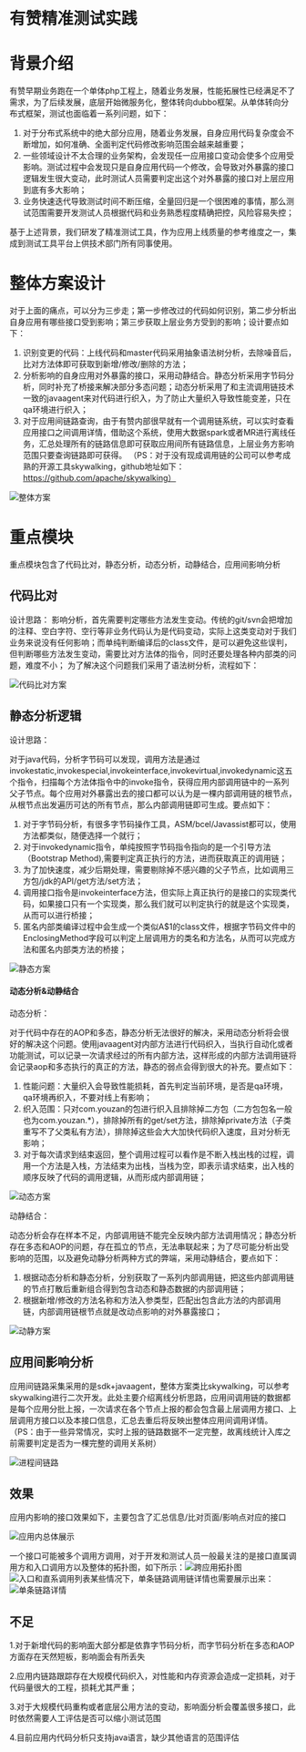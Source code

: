 # 有赞精准测试实践

# 背景介绍

有赞早期业务跑在一个单体php工程上，随着业务发展，性能拓展性已经满足不了需求，为了后续发展，底层开始微服务化，整体转向dubbo框架。从单体转向分布式框架，测试也面临着一系列问题，如下：

1. 对于分布式系统中的绝大部分应用，随着业务发展，自身应用代码复杂度会不断增加，如何准确、全面判定代码修改影响范围会越来越重要；
2. 一些领域设计不太合理的业务架构，会发现任一应用接口变动会使多个应用受影响。测试过程中会发现只是自身应用代码一个修改，会导致对外暴露的接口逻辑发生很大变动，此时测试人员需要判定出这个对外暴露的接口对上层应用到底有多大影响；
3. 业务快速迭代导致测试时间不断压缩，全量回归是一个很困难的事情，那么测试范围需要开发测试人员根据代码和业务熟悉程度精确把控，风险容易失控；

基于上述背景，我们研发了精准测试工具，作为应用上线质量的参考维度之一，集成到测试工具平台上供技术部门所有同事使用。

# 整体方案设计

对于上面的痛点，可以分为三步走；第一步修改过的代码如何识别，第二步分析出自身应用有哪些接口受到影响；第三步获取上层业务方受到的影响；设计要点如下：

1. 识别变更的代码：上线代码和master代码采用抽象语法树分析，去除噪音后，比对方法体即可获取到新增/修改/删除的方法；
2. 分析影响的自身应用对外暴露的接口，采用动静结合。静态分析采用字节码分析，同时补充了桥接来解决部分多态问题；动态分析采用了和主流调用链技术一致的javaagent来对代码进行织入，为了防止大量织入导致性能变差，只在qa环境进行织入；
3. 对于应用间链路查询，由于有赞内部很早就有一个调用链系统，可以实时查看应用接口之间调用详情，借助这个系统，使用大数据spark或者MR进行离线任务，汇总处理所有的链路信息即可获取应用间所有链路信息，上层业务方影响范围只要查询链路即可获得。
   （PS：对于没有现成调用链的公司可以参考成熟的开源工具skywalking，github地址如下：https://github.com/apache/skywalking）

![整体方案](https://tech.youzan.com/content/images/2019/08/thanos--333.jpg)

# 重点模块

重点模块包含了代码比对，静态分析，动态分析，动静结合，应用间影响分析

## 代码比对

设计思路： 影响分析，首先需要判定哪些方法发生变动。传统的git/svn会把增加的注释、空白字符、空行等非业务代码认为是代码变动，实际上这类变动对于我们业务来说没有任何影响；而单纯判断编译后的class文件，是可以避免这些误判，但判断哪些方法发生变动，需要比对方法体的指令，同时还要处理各种内部类的问题，难度不小； 为了解决这个问题我们采用了语法树分析，流程如下：

![代码比对方案](https://tech.youzan.com/content/images/2019/08/-----7.jpg)

## 静态分析逻辑

设计思路：

对于java代码，分析字节码可以发现，调用方法是通过invokestatic,invokespecial,invokeinterface,invokevirtual,invokedynamic这五个指令，扫描每个方法体指令中的invoke指令，获得应用内部调用链中的一系列父子节点。每个应用对外暴露出去的接口都可以认为是一棵内部调用链的根节点，从根节点出发遍历可达的所有节点，那么内部调用链即可生成。要点如下：

1. 对于字节码分析，有很多字节码操作工具，ASM/bcel/Javassist都可以，使用方法都类似，随便选择一个就行；
2. 对于invokedynamic指令，单纯按照字节码指令指向的是一个引导方法（Bootstrap Method),需要判定真正执行的方法，进而获取真正的调用链；
3. 为了加快速度，减少后期处理，需要剔除掉不感兴趣的父子节点，比如调用三方包/jdk的API/get方法/set方法；
4. 调用接口指令是invokeinterface方法，但实际上真正执行的是接口的实现类代码，如果接口只有一个实现类，那么我们就可以判定执行的就是这个实现类，从而可以进行桥接；
5. 匿名内部类编译过程中会生成一个类似A$1的class文件，根据字节码文件中的EnclosingMethod字段可以判定上层调用方的类名和方法名，从而可以完成方法和匿名内部类方法的桥接；

![静态方案](https://tech.youzan.com/content/images/2019/08/-----3.jpg)

#### 动态分析&动静结合

动态分析：

对于代码中存在的AOP和多态，静态分析无法很好的解决，采用动态分析将会很好的解决这个问题。使用javaagent对内部方法进行代码织入，当执行自动化或者功能测试，可以记录一次请求经过的所有内部方法，这样形成的内部方法调用链将会记录aop和多态执行的真正的方法，静态的弱点会得到很大的补充。要点如下：

1. 性能问题：大量织入会导致性能损耗，首先判定当前环境，是否是qa环境，qa环境再织入，不要对线上有影响；
2. 织入范围：只对com.youzan的包进行织入且排除掉二方包（二方包包名一般也为com.youzan.*），排除掉所有的get/set方法，排除掉private方法（子类重写不了父类私有方法），排除掉这些会大大加快代码织入速度，且对分析无影响；
3. 对于每次请求到结束返回，整个调用过程可以看作是不断入栈出栈的过程，调用一个方法是入栈，方法结束为出栈，当栈为空，即表示请求结束，出入栈的顺序反映了代码的调用逻辑，从而形成内部调用链；

![动态方案](https://tech.youzan.com/content/images/2019/08/-----4.jpg)

动静结合：

动态分析会存在样本不足，内部调用链不能完全反映内部方法调用情况；静态分析存在多态和AOP的问题，存在孤立的节点，无法串联起来；为了尽可能分析出受影响的范围，以及避免动静分析两种方式的弊端，采用动静结合，要点如下：

1. 根据动态分析和静态分析，分别获取了一系列内部调用链，把这些内部调用链的节点打散后重新组合得到包含动态和静态数据的内部调用链；
2. 根据新增/修改的方法名称和方法入参类型，匹配出包含此方法的内部调用链，内部调用链根节点就是改动点影响的对外暴露接口；

![动静方案](https://tech.youzan.com/content/images/2019/08/-----6.jpg)

## 应用间影响分析

应用间链路采集采用的是sdk+javaagent，整体方案类比skywalking，可以参考skywalking进行二次开发。此处主要介绍离线分析思路，应用间调用链的数据都是每个应用分批上报，一次请求在各个节点上报的都会包含最上层调用方接口、上层调用方接口以及本接口信息，汇总去重后将反映出整体应用间调用详情。 （PS：由于一些异常情况，实时上报的链路数据不一定完整，故离线统计入库之前需要判定是否为一棵完整的调用关系树）

![进程间链路](https://tech.youzan.com/content/images/2019/08/-----.jpg)

## 效果

应用内影响的接口效果如下，主要包含了汇总信息/比对页面/影响点对应的接口

![应用内总体展示](https://tech.youzan.com/content/images/2019/08/--------.png)

一个接口可能被多个调用方调用，对于开发和测试人员一般最关注的是接口直属调用方和入口调用方以及整体的拓扑图，如下所示：![跨应用拓扑图](https://tech.youzan.com/content/images/2019/08/---.png)![入口和直系调用列表](https://tech.youzan.com/content/images/2019/08/-------5.png)某些情况下，单条链路调用链详情也需要展示出来：![单条链路详情](https://tech.youzan.com/content/images/2019/08/--.png)

## 不足

1.对于新增代码的影响面大部分都是依靠字节码分析，而字节码分析在多态和AOP方面存在天然短板，影响面会有所丢失

2.应用内链路跟踪存在大规模代码织入，对性能和内存资源会造成一定损耗，对于代码量很大的工程，损耗尤其严重；

3.对于大规模代码重构或者底层公用方法的变动，影响面分析会覆盖很多接口，此时依然需要人工评估是否可以缩小测试范围

4.目前应用内代码分析只支持java语言，缺少其他语言的范围评估
